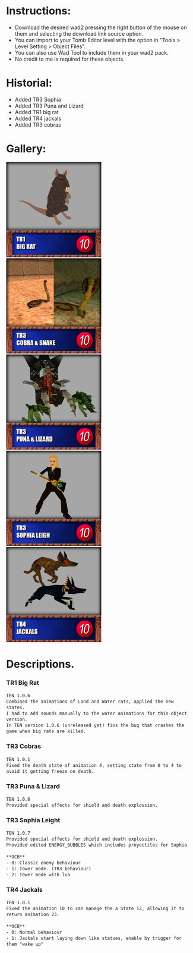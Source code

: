 # Instructions:
- Download the desired wad2 pressing the right button of the mouse on them and selecting the download link source option.
- You can import to your Tomb Editor level with the option in "Tools > Level Setting > Object Files".
- You can also use Wad Tool to include them in your wad2 pack.
- No credit to me is required for these objects.

# Historial:
- Added TR3 Sophia
- Added TR3 Puna and Lizard
- Added TR1 big rat
- Added TR4 jackals
- Added TR3 cobras

# Gallery:
<img src="Pics/big_ratPic.jpg" width="256"> <img src="Pics/cobraPic.jpg" width="256"> <img src="Pics/punaPic.jpg" width="256"> <img src="Pics/sophiaPic.jpg" width="256"> <img src="Pics/jackalsPic.jpg" width="256">


# Descriptions.
### TR1 Big Rat
    TEN 1.0.6
    Combined the animations of Land and Water rats, applied the new states. 
	I had to add sounds manually to the water animations for this object version.
    In TEN version 1.0.6 (unreleased yet) fixs the bug that crashes the game when big rats are killed.
### TR3 Cobras
    TEN 1.0.1
    Fixed the death state of animation 4, setting state from 0 to 4 to avoid it getting freeze on death.
### TR3 Puna & Lizard
    TEN 1.0.6
    Provided special effects for shield and death explossion.
### TR3 Sophia Leight
    TEN 1.0.7
    Provided special effects for shield and death explossion.
    Provided edited ENERGY_BUBBLES which includes proyectiles for Sophia
        
    **OCB**
    - 0: Classic enemy behaviour
    - 1: Tower mode. (TR3 behaviour)
    - 2: Tower mode with lua
### TR4 Jackals
    TEN 1.0.1
    Fixed the animation 10 to can manage the a State 12, allowing it to return animation 23.
    
    **OCB**
    - 0: Normal behaviour
    - 1: Jackals start laying down like statues, enable by trigger for them "wake up"

    
